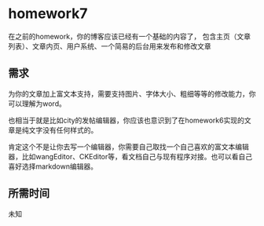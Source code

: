 # homework7

在之前的homework，你的博客应该已经有一个基础的内容了，
包含主页（文章列表）、文章内页、用户系统、一个简易的后台用来发布和修改文章

## 需求
为你的文章加上富文本支持，需要支持图片、字体大小、粗细等等的修改能力，你可以理解为word。

也相当于就是比如city的发帖编辑器，你应该也意识到了在homework6实现的文章是纯文字没有任何样式的。

肯定这个不是让你去写一个编辑器，你需要自己取找一个自己喜欢的富文本编辑器，比如wangEditor、CKEditor等，看文档自己与现有程序对接。也可以看自己喜好选择markdown编辑器。

## 所需时间
未知
